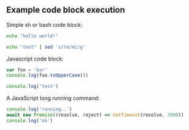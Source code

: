 ## Example code block execution

Simple sh or bash code block:

```sh
echo "hello world!"
```
```bash
echo "test" | sed 's/te/mi/g'
```

Javascript code block:

```js
var foo = 'bar'
console.log(foo.toUpperCase())
```
```js
console.log('test')
```

A JavaScript long running command:
```js
console.log('running..')
await new Promise((resolve, reject) => setTimeout(resolve, 3000))
console.log('ok')
```
